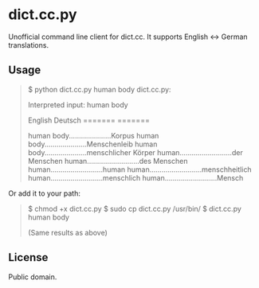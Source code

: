 dict.cc.py
=========

Unofficial command line client for dict.cc. It supports English <-> German translations.

Usage
-----


> $ python dict.cc.py human body
>dict.cc.py:
>
>Interpreted input: human body 
>
>English                        Deutsch
>=======                        =======
>
>
>human body.....................Korpus
>human body.....................Menschenleib
>human body.....................menschlicher Körper
>human..........................der Menschen
>human..........................des Menschen
>human..........................human
>human..........................menschheitlich
>human..........................menschlich
>human..........................Mensch

Or add it to your path:

> $ chmod +x dict.cc.py
> $ sudo cp dict.cc.py /usr/bin/
> $ dict.cc.py human body
>
> (Same results as above)


License
-------

Public domain.
